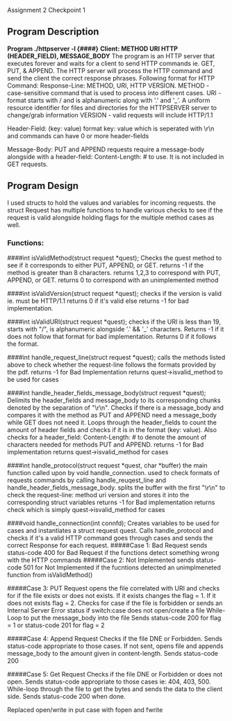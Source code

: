 Assignment 2 Checkpoint 1
## Program Description
**Program ./httpserver -l <file foo> {####}**
**Client: METHOD URI HTTP (HEADER_FIELD), MESSAGE_BODY**
The program is an HTTP server that executes forever and waits for a client to send HTTP commands ie. GET, PUT, & APPEND. The HTTP server will process the HTTP command and send the client the correct response phrases.
Following format for HTTP Command:
Response-Line: METHOD, URI, HTTP VERSION.
  METHOD - case-sensitive command that is used to process into different cases.
  URI - format starts with / and is alphanumeric along with '.' and '_'. A uniform resource identifier for files and directories for the HTTPSERVER server to change/grab information
  VERSION - valid requests will include HTTP/1.1

Header-Field: (key: value)
  format key: value which is seperated with \\r\\n and commands can have 0 or more header-fields

Message-Body:
  PUT and APPEND requests require a message-body alongside with a header-field: Content-Length: # to use. It is not included in GET requests.
## Program Design
I used structs to hold the values and variables for incoming requests. the struct Request has multiple functions to handle various checks to see if the request is valid alongside holding flags for the multiple method cases as well.
### Functions:
####int isValidMethod(struct request *quest);
Checks the quest method to see if it corresponds to either PUT, APPEND, or GET. returns -1 if the method is greater than 8 characters. returns 1,2,3 to correspond with PUT, APPEND, or GET. returns 0 to correspond with an unimplemented method

####int isValidVersion(struct request *quest);
checks if the version is valid ie. must be HTTP/1.1
returns 0 if it's valid else returns -1 for bad implementation.

####int isValidURI(struct request *quest);
checks if the URI is less than 19, starts with "/", is alphanumeric alongside '.' && '_' characters.
Returns -1 if it does not follow that format for bad implementation.
Returns 0 if it follows the format.

####int handle_request_line(struct request *quest);
calls the methods listed above to check whether the request-line follows the formats provided by the pdf.
returns -1 for Bad Implementation
returns quest->isvalid_method to be used for cases

####int handle_header_fields_message_body(struct request *quest);
Delimits the header_fields and message_body to its corresponding chunks denoted by the separation of "\\r\\n". Checks if there is a message_body and compares it with the method as PUT and APPEND need a message_body while GET does not need it.
Loops through the header_fields to count the amount of header fields and checks if it is in the format (key: value). Also checks for a header_field: Content-Length: # to denote the amount of characters needed for methods PUT and APPEND.
returns -1 for Bad implementation
returns quest->isvalid_method for cases

####int handle_protocol(struct request *quest, char *buffer)
the main function called upon by void handle_connection. used to check formats of requests commands by calling handle_reuqest_line and handle_header_fields_message_body.
splits the buffer with the first "\\r\\n" to check the request-line: method uri version and stores it into the corresponding struct variables
returns -1 for Bad implementation
returns check which is simply quest->isvalid_method for cases  

####void handle_connection(int connfd);
Creates variables to be used for cases and instantiates a struct request quest. Calls handle_protocol and checks if it's a valid HTTP command goes through cases and sends the correct Response for each request.
#####Case 1: Bad Request
sends status-code 400 for Bad Request if the functions detect something wrong with the HTTP commands
#####Case 2: Not Implemented
sends status-code 501 for Not Implemented if the fucntions detected an unimplmeneted function from isValidMethod()

#####Case 3: PUT Request
opens the file correlated with URI and checks for if the file exists or does not exists. If it exists changes the flag = 1. If it does not exists flag = 2. Checks for case if the file is forbidden or sends an Internal Server Error status if switch:case does not open/create a file
While-Loop to put the message_body into the file
Sends status-code 200 for flag = 1 or status-code 201 for flag = 2

#####Case 4: Append Request
Checks if the file DNE or Forbidden. Sends status-code appropriate to those cases. If not sent, opens file and appends message_body to the amount given in content-length. Sends status-code 200

#####Case 5: Get Request
Checks if the file DNE or Forbidden or does not open. Sends status-code appropriate to those cases ie: 404, 403, 500. While-loop through the file to get the bytes and sends the data to the client side. Sends status-code 200 when done.

Replaced open/write in put case with fopen and fwrite